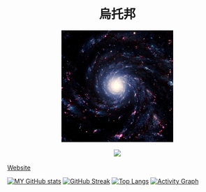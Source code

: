 <h1 align="center">
  烏托邦
</h1>
<p align="center">
  <img src="img/uni.gif" width="256" alt="Block Hole"/>
</p>

<p align="center">
  <a href="mailto:sxa05z@gmail.com">
    <img src="https://img.shields.io/badge/Gmail-D14836?style=for-the-badge&logo=gmail&logoColor=white">
  </a>
</p>

<!--
## 技能樹

### Front-end

[![CSS](https://img.shields.io/badge/CSS3-1572B6?style=for-the-badge&logo=css3&logoColor=white)](#)
[![React](https://img.shields.io/badge/React-20232A?style=for-the-badge&logo=react&logoColor=61DAFB)](#)
[![Vue](https://img.shields.io/badge/Vue.js-35495E?style=for-the-badge&logo=vuedotjs&logoColor=4FC08D)](#)
[![Chakra UI](https://img.shields.io/badge/Chakra--UI-319795?style=for-the-badge&logo=chakra-ui&logoColor=white)](#)
[![Javascript](https://img.shields.io/badge/JavaScript-323330?style=for-the-badge&logo=javascript&logoColor=F7DF1E)](#)

### Back-end

[![NodeJS](https://img.shields.io/badge/Node.js-339933?style=for-the-badge&logo=nodedotjs&logoColor=white)](#)
[![Firebase](https://img.shields.io/badge/firebase-ffca28?style=for-the-badge&logo=firebase&logoColor=black)](#)


### Data

[![MongoDB](https://img.shields.io/badge/MongoDB-4EA94B?style=for-the-badge&logo=mongodb&logoColor=white)](#)

### Cloud

[![aws](https://img.shields.io/badge/Amazon_AWS-FF9900?style=for-the-badge&logo=amazonaws&logoColor=white)](#)

-->

[Website](sarthurx.github.io)

[![MY GitHub stats](https://github-readme-stats.vercel.app/api?username=SArthurX&show_icons=true&count_private=true&theme=tokyonight)](https://github.com/SArthurX/github-readme-stats)
[![GitHub Streak](https://streak-stats.demolab.com?user=SArthurX&theme=prussian)](https://git.io/streak-stats)
[![Top Langs](https://github-readme-stats.vercel.app/api/top-langs/?username=SArthurX&theme=tokyonight&layout=compact)](https://github.com/anuraghazra/github-readme-stats)
[![Activity Graph](https://github-readme-activity-graph.cyclic.app/graph?username=SArthurX&theme=react)](https://github.com/ashutosh00710/github-readme-activity-graph)

<!--
**SArthurX/SArthurX** is a ✨ _special_ ✨ repository because its `README.md` (this file) appears on your GitHub profile.

Here are some ideas to get you started:

- 🔭 I’m currently working on ...
- 🌱 I’m currently learning ...
- 👯 I’m looking to collaborate on ...
- 🤔 I’m looking for help with ...
- 💬 Ask me about ...
- 📫 How to reach me: ...
- 😄 Pronouns: ...
- ⚡ Fun fact: ...
-->
